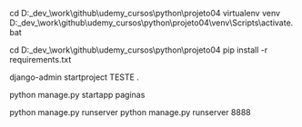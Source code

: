 cd D:\_dev_\work\github\udemy_cursos\python\projeto04
virtualenv venv
D:\_dev_\work\github\udemy_cursos\python\projeto04\venv\Scripts\activate.bat

cd D:\_dev_\work\github\udemy_cursos\python\projeto04
pip install -r requirements.txt

django-admin startproject TESTE .

python manage.py startapp paginas

python manage.py runserver
python manage.py runserver 8888



